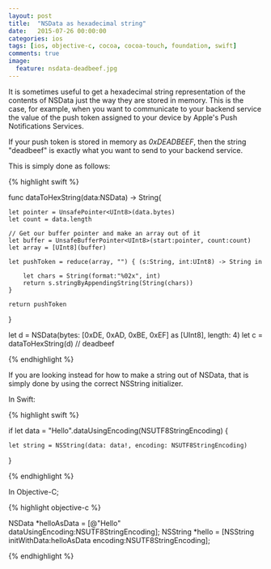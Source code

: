 ```yaml
---
layout: post
title:  "NSData as hexadecimal string"
date:   2015-07-26 00:00:00
categories: ios
tags: [ios, objective-c, cocoa, cocoa-touch, foundation, swift]
comments: true
image:
  feature: nsdata-deadbeef.jpg
---
```


It is sometimes useful to get a hexadecimal string representation of the contents of NSData just the way they are stored in memory. 
This is the case, for example, when you want to communicate to your backend service the value of the push token assigned to your device by
Apple's Push Notifications Services. 

If your push token is stored in memory as _0xDEADBEEF_, then the string "deadbeef" is exactly what you
want to send to your backend service.

This is simply done as follows:

{% highlight swift %}

func dataToHexString(data:NSData) -> String{

    let pointer = UnsafePointer<UInt8>(data.bytes)
    let count = data.length
    
    // Get our buffer pointer and make an array out of it
    let buffer = UnsafeBufferPointer<UInt8>(start:pointer, count:count)
    let array = [UInt8](buffer)
    
    let pushToken = reduce(array, "") { (s:String, int:UInt8) -> String in
        
        let chars = String(format:"%02x", int)
        return s.stringByAppendingString(String(chars))
    }
    
    return pushToken
}

let d = NSData(bytes: [0xDE, 0xAD, 0xBE, 0xEF] as [UInt8], length: 4)
let c = dataToHexString(d) // deadbeef

{% endhighlight %}

If you are looking instead for how to  make a string out of NSData, that is simply done by using the correct NSString initializer.

In Swift:

{% highlight swift %}

if let data = "Hello".dataUsingEncoding(NSUTF8StringEncoding) {
    
    let string = NSString(data: data!, encoding: NSUTF8StringEncoding)
}


{% endhighlight %}

In Objective-C;

{% highlight objective-c %}

NSData *helloAsData = [@"Hello" dataUsingEncoding:NSUTF8StringEncoding];
NSString *hello = [NSString initWithData:helloAsData encoding:NSUTF8StringEncoding];

{% endhighlight %}
